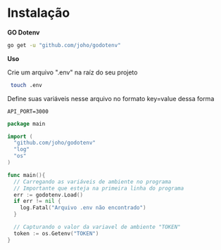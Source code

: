 # Instalação

**GO Dotenv**

```zsh
go get -u "github.com/joho/godotenv"
```

**Uso**

Crie um arquivo ".env" na raíz do seu projeto

```zsh
 touch .env
```

Define suas variáveis nesse arquivo no formato key=value dessa forma

```
API_PORT=3000
```

```go
package main

import (
  "github.com/joho/godotenv"
  "log"
  "os"
)

func main(){
  // Carregando as variáveis de ambiente no programa
  // Importante que esteja na primeira linha do programa
  err := godotenv.Load()
  if err != nil {
    log.Fatal("Arquivo .env não encontrado")
  }

  // Capturando o valor da variavel de ambiente "TOKEN"
  token := os.Getenv("TOKEN")
}
```

